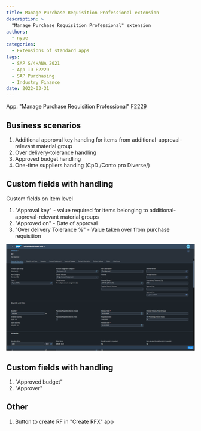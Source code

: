 ```yaml
---
title: Manage Purchase Requisition Professional extension
description: >
  "Manage Purchase Requisition Professional" extension
authors:
  - nype
categories:
  - Extensions of standard apps
tags:
  - SAP S/4HANA 2021
  - App ID F2229
  - SAP Purchasing
  - Industry Finance
date: 2022-03-31
---
```


<!-- more -->

App: "Manage Purchase Requisition Professional" [F2229]( https://fioriappslibrary.hana.ondemand.com/sap/fix/externalViewer/#/detail/Apps(%27F2229%27)/S23OP )

## Business scenarios
1. Additional approval key handing for items from additional-approval-relevant material group
3. Over delivery-tolerance handling
4. Approved budget handling
2. One-time suppliers handing (CpD /Conto pro Diverse/)

## Custom fields with handling

Custom fields on item level

1. "Approval key" - value required for items belonging to additional-approval-relevant material groups
2. "Approved on" - Date of approval
3. "Over delivery Tolerance %" - Value taken over from purchase requisition

[![Extended SAP Fiori app R0002 ](R0002/F2229.png)](R0002/F2229.png)

## Custom fields with handling
1. "Approved budget"
2. "Approver"

## Other

1. Button to create RF in "Create RFX" app
